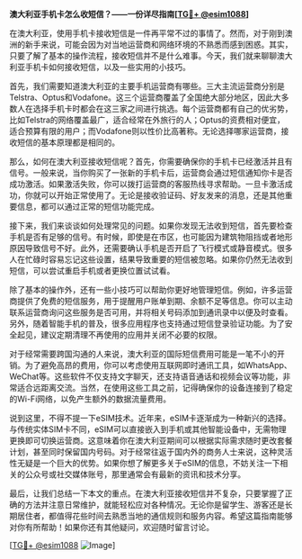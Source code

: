 **澳大利亚手机卡怎么收短信？——一份详尽指南[[TG💪+ @esim1088](https://t.me/s/esim1088)]**

在澳大利亚，使用手机卡接收短信是一件再平常不过的事情了。然而，对于刚到澳洲的新手来说，可能会因为对当地运营商和网络环境的不熟悉而感到困惑。其实，只要了解了基本的操作流程，接收短信并不是什么难事。今天，我们就来聊聊澳大利亚手机卡如何接收短信，以及一些实用的小技巧。

首先，我们需要知道澳大利亚的主要手机运营商有哪些。三大主流运营商分别是Telstra、Optus和Vodafone。这三个运营商覆盖了全国绝大部分地区，因此大多数人在选择手机卡时都会在这三家之间进行挑选。每个运营商都有自己的优劣势，比如Telstra的网络覆盖最广，适合经常在外旅行的人；Optus的资费相对便宜，适合预算有限的用户；而Vodafone则以性价比高著称。无论选择哪家运营商，接收短信的基本原理都是相同的。

那么，如何在澳大利亚接收短信呢？首先，你需要确保你的手机卡已经激活并且有信号。一般来说，当你购买了一张新的手机卡后，运营商会通过短信通知你卡是否成功激活。如果激活失败，你可以拨打运营商的客服热线寻求帮助。一旦卡激活成功，你就可以开始正常使用了。无论是接收验证码、好友发来的消息，还是其他重要信息，都可以通过正常的短信功能完成。

接下来，我们来谈谈如何处理常见的问题。如果你发现无法收到短信，首先要检查手机是否有足够的信号。有时候，即使是在市区，也可能因为建筑物阻挡或者地形原因导致信号不好。此外，还需要确认手机是否开启了飞行模式或静音模式。很多人在忙碌时容易忘记这些设置，结果导致重要的短信被忽略。如果你仍然无法收到短信，可以尝试重启手机或者更换位置试试看。

除了基本的操作外，还有一些小技巧可以帮助你更好地管理短信。例如，许多运营商提供了免费的短信服务，用于提醒用户账单到期、余额不足等信息。你可以主动联系运营商询问这些服务是否可用，并将相关号码添加到通讯录中以便及时查看。另外，随着智能手机的普及，很多应用程序也支持通过短信登录验证功能。为了安全起见，建议定期清理不再使用的应用并关闭不必要的权限。

对于经常需要跨国沟通的人来说，澳大利亚的国际短信费用可能是一笔不小的开销。为了避免高昂的费用，你可以考虑使用互联网即时通讯工具，如WhatsApp、WeChat等。这些软件不仅支持文字聊天，还支持语音通话和视频会议等功能，非常适合远距离交流。当然，在使用这些工具之前，记得确保你的设备连接到了稳定的Wi-Fi网络，以免产生额外的数据流量费用。

说到这里，不得不提一下eSIM技术。近年来，eSIM卡逐渐成为一种新兴的选择。与传统实体SIM卡不同，eSIM可以直接嵌入到手机或其他智能设备中，无需物理更换即可切换运营商。这意味着你在澳大利亚期间可以根据实际需求随时更改套餐计划，甚至同时保留国内号码。对于经常往返于国内外的商务人士来说，这种灵活性无疑是一个巨大的优势。如果你想了解更多关于eSIM的信息，不妨关注一下相关的公众号或社交媒体账号，那里通常会有最新的资讯和技术分享。

最后，让我们总结一下本文的重点。在澳大利亚接收短信并不复杂，只要掌握了正确的方法并注意日常维护，就能轻松应对各种情况。无论你是留学生、游客还是长期居住者，都值得花些时间去熟悉当地的通信规则和服务内容。希望这篇指南能够对你有所帮助！如果你还有其他疑问，欢迎随时留言讨论。

[[TG💪+ @esim1088](https://t.me/s/esim1088) ![Image](https://i.postimg.cc/4NQfJmqS/Snipaste-2025-05-13-00-14-12.png)]